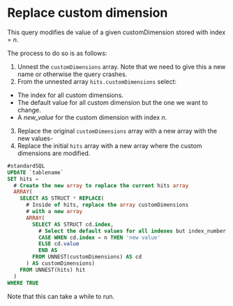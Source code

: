 # Replace custom dimension

This query modifies de value of a given customDimension stored with index = *n*.

The process to do so is as follows:
1. Unnest the ```customDimensions``` array. Note that we need to give this a new name or otherwise the query crashes.
2. From the unnested array ```hits.customDimensions``` select:
  * The index for all custom dimensions.
  * The default value for all custom dimension but the one we want to change.
  * A *new_value* for the custom dimension with index *n*.
3. Replace the original ```customDimensions``` array with a new array with the new values-
4. Replace the initial ```hits``` array with a new array where the custom dimensions are modified.

```sql
#standardSQL
UPDATE `tablename`
SET hits = 
  # Create the new array to replace the current hits array
  ARRAY(
    SELECT AS STRUCT * REPLACE(
      # Inside of hits, replace the array customDimensions
      # with a new array
      ARRAY(
        SELECT AS STRUCT cd.index,
          # Select the default values for all indexes but index_number
          CASE WHEN cd.index = n THEN 'new value'
          ELSE cd.value
          END AS 
        FROM UNNEST(customDimensions) AS cd
      ) AS customDimensions)
    FROM UNNEST(hits) hit
  )
WHERE TRUE
```

<aside class="warning">
Note that this can take a while to run.
</aside>
